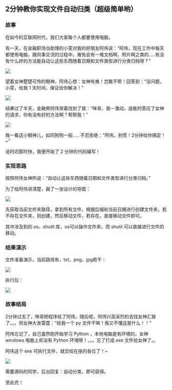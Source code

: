 ## 2分钟教你实现文件自动归类（超级简单哟）

### 故事

在如今的互联网时代，我们大家每个人都要使用电脑。

有一天，在金融职场当助理的小雯对我的好朋友阿伟说：“阿伟，现在工作中每天都使用电脑，跟同事交流的过程中，难免会有一堆文档啊，照片啊之类的.....有没有什么好的方法能自动让这些东西随着日期和文件类型进行分类归档呀？”

![](https://mmbiz.qpic.cn/mmbiz_png/E4ianOkSOYIblIuFhSqK1PehicKJqxiaHc5kQrwQWlBUKUAew5lfs6XdMp9kd0ibkTRK04WfTd9Vh33QG9XduflIrA/640?wx_fmt=png&tp=webp&wxfrom=5&wx_lazy=1&wx_co=1)

望着女神楚楚可怜的眼神，阿伟心想：女神有难！岂敢不帮！回答到：“没问题，小雯，给我 1 天时间，保证给你解决！”

![](https://mmbiz.qpic.cn/mmbiz_png/E4ianOkSOYIblIuFhSqK1PehicKJqxiaHc5xCMHzETedNfWnBH43W5HHAuFR8zaNF25mzdVoQibwc1PaqUiaDHF5jpA/640?wx_fmt=png&tp=webp&wxfrom=5&wx_lazy=1&wx_co=1)

结果过了半天，金融男阿伟哭着找到了我：“咪哥，我一激动，逞能的答应了女神的请求，你有没有好的方法啊？帮帮我！”

![](https://mmbiz.qpic.cn/mmbiz_png/E4ianOkSOYIblIuFhSqK1PehicKJqxiaHc5MwPrQcxQCCdDosI6rXVTm3POcc2TsKompibAqGIUGLa0tJDc9XQyiaqw/640?wx_fmt=png&tp=webp&wxfrom=5&wx_lazy=1&wx_co=1)

我一看这小眼神儿，如同狗狗一般..... 不忍拒绝：“阿伟，别慌！2分钟给你搞定！~”

说时迟那时快，我便开始了 2 分钟的代码编写！

### 实现思路

按照阿伟女神所说：“自动让这些东西随着日期和文件类型进行分类归档。”

为了给阿伟讲清楚，画了一张设计的导图：

![](https://mmbiz.qpic.cn/mmbiz_png/E4ianOkSOYIblIuFhSqK1PehicKJqxiaHc5zB63oxo3ZwJuAPMhRSBCL8JEaaIhp0hdd8Ex9icibdEjJuXXkiaMl9iaeg/640?wx_fmt=png&tp=webp&wxfrom=5&wx_lazy=1&wx_co=1)

先获取当前文件夹路径，拿到所有文件，根据后缀和当前日期进行创建文件夹，若不存在文件夹，则创建，然后移动文件，若存在，直接移动文件即可。



其中涉及到的 os、shutil 库，os可以操作文件夹，而 shutil 可以直接进行文件的移动。


### 结果演示

文件准备演示，当前路径有，txt，png，jpg若干：

![](https://mmbiz.qpic.cn/mmbiz_gif/E4ianOkSOYIblIuFhSqK1PehicKJqxiaHc5IiaK3utMico8IdTrQQFLlyo3WzPCnxCxgpDUJEFpvL6gcR54MbAVC8mA/640?wx_fmt=gif&tp=webp&wxfrom=5&wx_lazy=1)

执行后：

![](https://mmbiz.qpic.cn/mmbiz_gif/E4ianOkSOYIblIuFhSqK1PehicKJqxiaHc5CQIo8Es9qXSt9A9jbtSGXhbts7SbOpWCtQRfAa951M2ibvhszQbz9Fg/640?wx_fmt=gif&tp=webp&wxfrom=5&wx_lazy=1)


### 故事结局

2分钟过去了，咪哥把程序给了阿伟，随后呢，阿伟兴高采烈的去找女神汇报了。。。但女神大发雷霆：“给我一个 py 文件干嘛！我又不懂这是什么！！”



阿伟忘记了，自己虽然刚开始学习 Python ，本地电脑是有环境的，女神 windows 电脑上却没有 Python 环境呀！。。。忘了打成 exe 文件给女神了。。



阿伟这个 exe 可执行文件，就交给在座的各位了！~

![](https://mmbiz.qpic.cn/mmbiz_png/E4ianOkSOYIblIuFhSqK1PehicKJqxiaHc5HvCyMicia9xyTzmNTTrRDjribcGibxXZjd2TrmnwPHoPAPDicY80Fo5nlnA/640?wx_fmt=png&tp=webp&wxfrom=5&wx_lazy=1&wx_co=1)


需要源码的同学，后台回复：自动分类，即可获得。

至此完！

